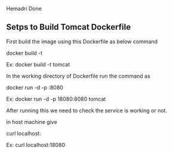 Hemadri Done

Setps to Build Tomcat Dockerfile
--------------------------------

First build the image using this Dockerfile as below command

docker build -t <put-some-image-name>

Ex: docker build -t tomcat
  
  
In the working directory of Dockerfile run the command as 

docker run -d -p <some-host-port>:8080 <your-image-name>

Ex: docker run -d -p 18080:8080 tomcat
  

After running this we need to check the service is working or not.

in host machine give

curl localhost:<given-host-port-number>

Ex: curl localhost:18080
